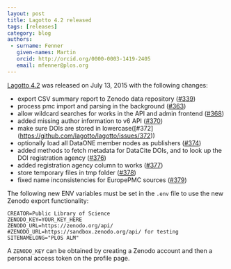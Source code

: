 ```yaml
---
layout: post
title: Lagotto 4.2 released
tags: [releases]
category: blog
authors:
 - surname: Fenner
   given-names: Martin
   orcid: http://orcid.org/0000-0003-1419-2405
   email: mfenner@plos.org
---
```


[Lagotto 4.2](https://github.com/lagotto/lagotto/releases/tag/v.4.2) was released on July 13, 2015 with the following changes:

* export CSV summary report to Zenodo data repository ([#339](https://github.com/lagotto/lagotto/issues/339))
* process pmc import and parsing in the background ([#363](https://github.com/lagotto/lagotto/issues/363))
* allow wildcard searches for works in the API and admin frontend ([#368](https://github.com/lagotto/lagotto/issues/368))
* added missing author information to v6 API ([#370](https://github.com/lagotto/lagotto/issues/370))
* make sure DOIs are stored in lowercase([#372] (https://github.com/lagotto/lagotto/issues/372))
* optionally load all DataONE member nodes as publishers ([#374](https://github.com/lagotto/lagotto/issues/374))
* added methods to fetch metadata for DataCite DOIs, and to look up the DOI registration agency ([#376](https://github.com/lagotto/lagotto/issues/376))
* added registration agency column to works ([#377](https://github.com/lagotto/lagotto/issues/377))
* store temporary files in tmp folder ([#378](https://github.com/lagotto/lagotto/issues/378))
* fixed name inconsistencies for EuropePMC sources ([#379](https://github.com/lagotto/lagotto/issues/379))

The following new ENV variables must be set in the `.env` file to use the new Zenodo export functionality:
```
CREATOR=Public Library of Science
ZENODO_KEY=YOUR_KEY_HERE
ZENODO_URL=https://zenodo.org/api/
#ZENODO_URL=https://sandbox.zenodo.org/api/ for testing
SITENAMELONG="PLOS ALM"
```

A `ZENODO_KEY` can be obtained by creating a Zenodo account and then a personal access token on the profile page.
